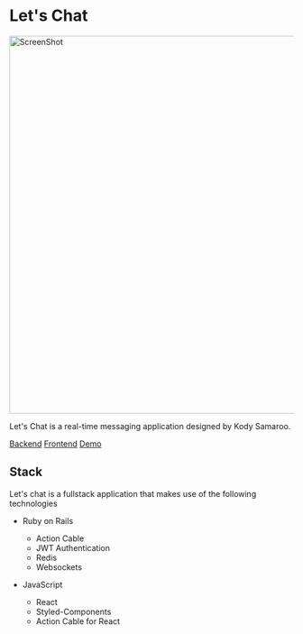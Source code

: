 # Let's Chat

<img width="670" alt="ScreenShot" src="https://user-images.githubusercontent.com/73686621/129642799-d1f066e7-83fa-482a-95df-9804f16e658d.png">

Let's Chat is a real-time messaging application designed by Kody Samaroo.  

[Backend](https://github.com/jodycola/chatroom-backend)
[Frontend](https://github.com/jodycola/chatroom-frontend)
[Demo](https://youtu.be/fHikvpwC8KU)

## Stack

Let's chat is a fullstack application that makes use of the following technologies  
- Ruby on Rails
  - Action Cable
  - JWT Authentication
  - Redis 
  - Websockets

- JavaScript
  - React
  - Styled-Components
  - Action Cable for React


